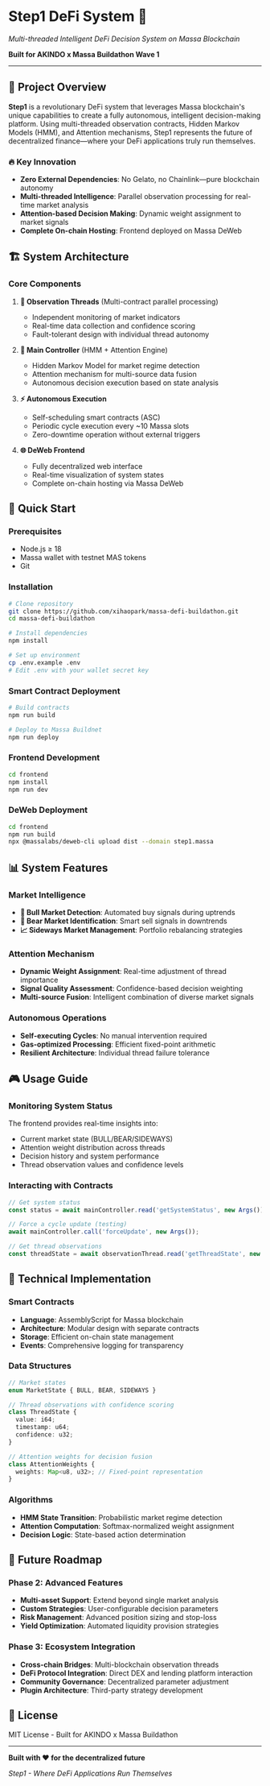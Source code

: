 # Step1 DeFi System 🚀

*Multi-threaded Intelligent DeFi Decision System on Massa Blockchain*

**Built for AKINDO x Massa Buildathon Wave 1**

---

## 🎯 Project Overview

**Step1** is a revolutionary DeFi system that leverages Massa blockchain's unique capabilities to create a fully autonomous, intelligent decision-making platform. Using multi-threaded observation contracts, Hidden Markov Models (HMM), and Attention mechanisms, Step1 represents the future of decentralized finance—where your DeFi applications truly run themselves.

### 🔥 Key Innovation
- **Zero External Dependencies**: No Gelato, no Chainlink—pure blockchain autonomy
- **Multi-threaded Intelligence**: Parallel observation processing for real-time market analysis
- **Attention-based Decision Making**: Dynamic weight assignment to market signals
- **Complete On-chain Hosting**: Frontend deployed on Massa DeWeb

## 🏗 System Architecture

### Core Components

1. **🔗 Observation Threads** (Multi-contract parallel processing)
   - Independent monitoring of market indicators
   - Real-time data collection and confidence scoring
   - Fault-tolerant design with individual thread autonomy

2. **🧠 Main Controller** (HMM + Attention Engine)
   - Hidden Markov Model for market regime detection
   - Attention mechanism for multi-source data fusion
   - Autonomous decision execution based on state analysis

3. **⚡ Autonomous Execution**
   - Self-scheduling smart contracts (ASC)
   - Periodic cycle execution every ~10 Massa slots
   - Zero-downtime operation without external triggers

4. **🌐 DeWeb Frontend**
   - Fully decentralized web interface
   - Real-time visualization of system states
   - Complete on-chain hosting via Massa DeWeb

## 🚀 Quick Start

### Prerequisites
- Node.js ≥ 18
- Massa wallet with testnet MAS tokens
- Git

### Installation

```bash
# Clone repository
git clone https://github.com/xihaopark/massa-defi-buildathon.git
cd massa-defi-buildathon

# Install dependencies
npm install

# Set up environment
cp .env.example .env
# Edit .env with your wallet secret key
```

### Smart Contract Deployment

```bash
# Build contracts
npm run build

# Deploy to Massa Buildnet
npm run deploy
```

### Frontend Development

```bash
cd frontend
npm install
npm run dev
```

### DeWeb Deployment

```bash
cd frontend
npm run build
npx @massalabs/deweb-cli upload dist --domain step1.massa
```

## 📊 System Features

### Market Intelligence
- **🐂 Bull Market Detection**: Automated buy signals during uptrends
- **🐻 Bear Market Identification**: Smart sell signals in downtrends  
- **📈 Sideways Market Management**: Portfolio rebalancing strategies

### Attention Mechanism
- **Dynamic Weight Assignment**: Real-time adjustment of thread importance
- **Signal Quality Assessment**: Confidence-based decision weighting
- **Multi-source Fusion**: Intelligent combination of diverse market signals

### Autonomous Operations
- **Self-executing Cycles**: No manual intervention required
- **Gas-optimized Processing**: Efficient fixed-point arithmetic
- **Resilient Architecture**: Individual thread failure tolerance

## 🎮 Usage Guide

### Monitoring System Status
The frontend provides real-time insights into:
- Current market state (BULL/BEAR/SIDEWAYS)
- Attention weight distribution across threads
- Decision history and system performance
- Thread observation values and confidence levels

### Interacting with Contracts
```javascript
// Get system status
const status = await mainController.read('getSystemStatus', new Args());

// Force a cycle update (testing)
await mainController.call('forceUpdate', new Args());

// Get thread observations
const threadState = await observationThread.read('getThreadState', new Args());
```

## 🔧 Technical Implementation

### Smart Contracts
- **Language**: AssemblyScript for Massa blockchain
- **Architecture**: Modular design with separate contracts
- **Storage**: Efficient on-chain state management
- **Events**: Comprehensive logging for transparency

### Data Structures
```typescript
// Market states
enum MarketState { BULL, BEAR, SIDEWAYS }

// Thread observations with confidence scoring
class ThreadState {
  value: i64;
  timestamp: u64;
  confidence: u32;
}

// Attention weights for decision fusion
class AttentionWeights {
  weights: Map<u8, u32>; // Fixed-point representation
}
```

### Algorithms
- **HMM State Transition**: Probabilistic market regime detection
- **Attention Computation**: Softmax-normalized weight assignment
- **Decision Logic**: State-based action determination

## 🚀 Future Roadmap

### Phase 2: Advanced Features
- **Multi-asset Support**: Extend beyond single market analysis
- **Custom Strategies**: User-configurable decision parameters
- **Risk Management**: Advanced position sizing and stop-loss
- **Yield Optimization**: Automated liquidity provision strategies

### Phase 3: Ecosystem Integration
- **Cross-chain Bridges**: Multi-blockchain observation threads
- **DeFi Protocol Integration**: Direct DEX and lending platform interaction
- **Community Governance**: Decentralized parameter adjustment
- **Plugin Architecture**: Third-party strategy development

## 📄 License

MIT License - Built for AKINDO x Massa Buildathon

---

**Built with ❤️ for the decentralized future**

*Step1 - Where DeFi Applications Run Themselves*
